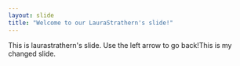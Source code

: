 ```yaml
---
layout: slide
title: "Welcome to our LauraStrathern's slide!"
---
```

This is laurastrathern's slide.
Use the left arrow to go back!This is my changed slide.
